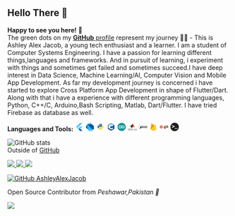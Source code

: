 ## Hello There 👋

**Happy to see you here!** :star_struck: <br> The green dots on my [**GitHub** profile](https://github.com/AshleyAlexJacob) represent my journey :running_man: - This is Ashley Alex Jacob, a young tech enthusiast and a learner. I am a student of Computer Systems Engineering. I have a passion for learning different things,languages and frameworks. And in pursuit of learning, i experiment with things and sometimes get failed and sometimes succeed.I have deep interest in Data Science, Machine Learning/AI, Computer Vision and Mobile App Development. As far my development journey is concerned i have started to explore Cross Platform App Development in shape of Flutter/Dart. Along with that i have a experience with different programming languages, Python, C++/C, Arduino,Bash Scripting, Matlab, Dart/Flutter. I have tried Firebase as database as well.

**Languages and Tools:**
<code><img height="20" src="https://raw.githubusercontent.com/github/explore/80688e429a7d4ef2fca1e82350fe8e3517d3494d/topics/flutter/flutter.png"></code>
<code><img height="20" src="https://raw.githubusercontent.com/github/explore/80688e429a7d4ef2fca1e82350fe8e3517d3494d/topics/dart/dart.png"></code>
<code><img height="20" src="https://raw.githubusercontent.com/github/explore/80688e429a7d4ef2fca1e82350fe8e3517d3494d/topics/python/python.png"></code>
<code><img height="20" src="https://raw.githubusercontent.com/github/explore/80688e429a7d4ef2fca1e82350fe8e3517d3494d/topics/c/c.png"></code>
<code><img height="20" src="https://raw.githubusercontent.com/github/explore/80688e429a7d4ef2fca1e82350fe8e3517d3494d/topics/arduino/arduino.png"></code>
<code><img height="20" src="https://raw.githubusercontent.com/github/explore/80688e429a7d4ef2fca1e82350fe8e3517d3494d/topics/matlab/matlab.png"></code>
<code><img height="20" src="https://raw.githubusercontent.com/github/explore/80688e429a7d4ef2fca1e82350fe8e3517d3494d/topics/bash/bash.png"></code>
<code><img height="20" src="https://raw.githubusercontent.com/github/explore/80688e429a7d4ef2fca1e82350fe8e3517d3494d/topics/firebase/firebase.png"></code>
<code><img height="20" src="https://raw.githubusercontent.com/github/explore/80688e429a7d4ef2fca1e82350fe8e3517d3494d/topics/git/git.png"></code>
<code><img height="20" src="https://raw.githubusercontent.com/github/explore/80688e429a7d4ef2fca1e82350fe8e3517d3494d/topics/terminal/terminal.png"></code>


![GitHub stats](https://github-readme-stats.vercel.app/api?username=AshleyAlexJacob&show_icons=true)
<br />
Outside of [GitHub](https://github.com/AshleyAlexJacob/)
<br />

<a href="www.linkedin.com/in/ashleyalexjacob2000">
    <img src="https://img.shields.io/badge/linkedin-%230077B5.svg?&style=for-the-badge&logo=linkedin&logoColor=white" />
</a>

<a href="https://twitter.com/ashleyalexjaco1">
    <img src="https://img.shields.io/twitter/url/https/twitter.com/cloudposse.svg?style=social&label=Follow%20%40Ashley" />
</a>

<a href="https://medium.com/@ashleyalexjacob/">
    <img src="https://img.shields.io/badge/Medium-12100E?style=for-the-badge&logo=medium&logoColor=white" />
</a>
<br />


[![GitHub AshleyAlexJacob](https://img.shields.io/github/followers/AshleyAlexJacob?label=follow&style=social)](https://github.com/AshleyAlexJacob)

Open Source Contributor from *Peshawar,Pakistan 💚*

![](https://visitor-badge.glitch.me/badge?page_id=AshleyAlexJacob.AshleyAlexJacob)
